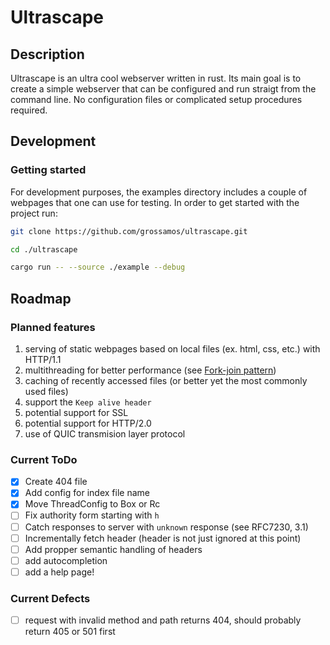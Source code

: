 # Ultrascape

## Description
Ultrascape is an ultra cool webserver written in rust. 
Its main goal is to create a simple webserver that can be configured and run straigt from the command line. 
No configuration files or complicated setup procedures required.

## Development
### Getting started
For development purposes, the examples directory includes a couple of webpages that one can use for testing.
In order to get started with the project run:
```bash
git clone https://github.com/grossamos/ultrascape.git

cd ./ultrascape

cargo run -- --source ./example --debug
```

## Roadmap
### Planned features
1. serving of static webpages based on local files (ex. html, css, etc.) with HTTP/1.1
2. multithreading for better performance (see [Fork-join pattern](https://en.wikipedia.org/wiki/Fork%E2%80%93join_model))
3. caching of recently accessed files (or better yet the most commonly used files)
5. support the `Keep alive header`
4. potential support for SSL
5. potential support for HTTP/2.0
6. use of QUIC transmision layer protocol

### Current ToDo
- [x] Create 404 file
- [x] Add config for index file name
- [x] Move ThreadConfig to Box or Rc
- [ ] Fix authority form starting with `h`
- [ ] Catch responses to server with `unknown` response (see RFC7230, 3.1)
- [ ] Incrementally fetch header (header is not just ignored at this point)
- [ ] Add propper semantic handling of headers
- [ ] add autocompletion
- [ ] add a help page!

### Current Defects
- [ ] request with invalid method and path returns 404, should probably return 405 or 501 first
